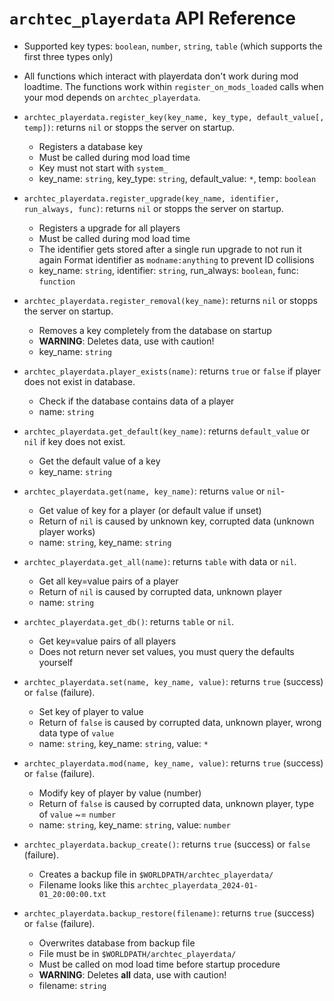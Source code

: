 `archtec_playerdata` API Reference
==================================

* Supported key types: `boolean`, `number`, `string`, `table` (which supports the first three types only)
* All functions which interact with playerdata don't work during mod loadtime. The functions work within
  `register_on_mods_loaded` calls when your mod depends on `archtec_playerdata`.

* `archtec_playerdata.register_key(key_name, key_type, default_value[, temp])`: returns `nil` or stopps
  the server on startup.
    * Registers a database key
    * Must be called during mod load time
    * Key must not start with `system_`
    * key_name: `string`, key_type: `string`, default_value: `*`, temp: `boolean`

* `archtec_playerdata.register_upgrade(key_name, identifier, run_always, func)`: returns `nil` or stopps
  the server on startup.
    * Registers a upgrade for all players
    * Must be called during mod load time
    * The identifier gets stored after a single run upgrade to not run it again
      Format identifier as `modname:anything` to prevent ID collisions
    * key_name: `string`, identifier: `string`, run_always: `boolean`, func: `function`

* `archtec_playerdata.register_removal(key_name)`: returns `nil` or stopps
  the server on startup.
    * Removes a key completely from the database on startup
    * **WARNING**: Deletes data, use with caution!
    * key_name: `string`

* `archtec_playerdata.player_exists(name)`: returns `true` or `false` if player does
  not exist in database.
    * Check if the database contains data of a player
    * name: `string`

* `archtec_playerdata.get_default(key_name)`: returns `default_value` or `nil` if
  key does not exist.
    * Get the default value of a key
    * key_name: `string`

* `archtec_playerdata.get(name, key_name)`: returns `value` or `nil`-
    * Get value of key for a player (or default value if unset)
    * Return of `nil` is caused by unknown key, corrupted data (unknown player works)
    * name: `string`, key_name: `string`

* `archtec_playerdata.get_all(name)`: returns `table` with data or `nil`.
    * Get all key=value pairs of a player
    * Return of `nil` is caused by corrupted data, unknown player
    * name: `string`

* `archtec_playerdata.get_db()`: returns `table` or `nil`.
    * Get key=value pairs of all players
    * Does not return never set values, you must query the defaults yourself

* `archtec_playerdata.set(name, key_name, value)`: returns `true` (success) or `false` (failure).
    * Set key of player to value
    * Return of `false` is caused by corrupted data, unknown player, wrong data type of `value`
    * name: `string`, key_name: `string`, value: `*`

* `archtec_playerdata.mod(name, key_name, value)`: returns `true` (success) or `false` (failure).
    * Modify key of player by value (number)
    * Return of `false` is caused by corrupted data, unknown player, type of `value` ~= `number`
    * name: `string`, key_name: `string`, value: `number`

* `archtec_playerdata.backup_create()`: returns `true` (success) or `false` (failure).
    * Creates a backup file in `$WORLDPATH/archtec_playerdata/`
    * Filename looks like this `archtec_playerdata_2024-01-01_20:00:00.txt`

* `archtec_playerdata.backup_restore(filename)`: returns `true` (success) or `false` (failure).
    * Overwrites database from backup file
    * File must be in `$WORLDPATH/archtec_playerdata/`
    * Must be called on mod load time before startup procedure
    * **WARNING**: Deletes **all** data, use with caution!
    * filename: `string`